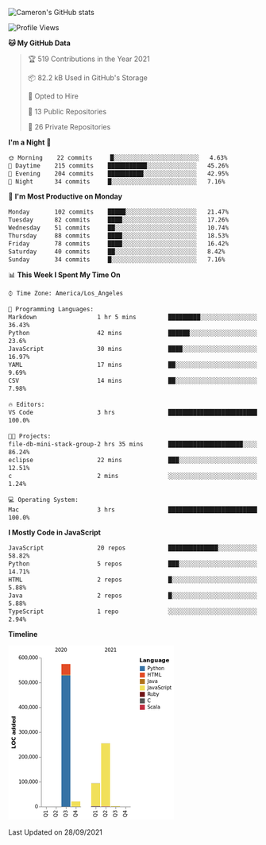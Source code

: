 ![Cameron's GitHub stats](https://github-readme-stats.vercel.app/api?username=gouldcs&show_icons=true&theme=great-gatsby&show_icons=true&count_private=true)


<!--START_SECTION:waka-->
![Profile Views](http://img.shields.io/badge/Profile%20Views-0-blue)

**🐱 My GitHub Data** 

> 🏆 519 Contributions in the Year 2021
 > 
> 📦 82.2 kB Used in GitHub's Storage 
 > 
> 💼 Opted to Hire
 > 
> 📜 13 Public Repositories 
 > 
> 🔑 26 Private Repositories  
 > 
**I'm a Night 🦉** 

```text
🌞 Morning    22 commits     █░░░░░░░░░░░░░░░░░░░░░░░░   4.63% 
🌆 Daytime    215 commits    ███████████░░░░░░░░░░░░░░   45.26% 
🌃 Evening    204 commits    ██████████░░░░░░░░░░░░░░░   42.95% 
🌙 Night      34 commits     █░░░░░░░░░░░░░░░░░░░░░░░░   7.16%

```
📅 **I'm Most Productive on Monday** 

```text
Monday       102 commits    █████░░░░░░░░░░░░░░░░░░░░   21.47% 
Tuesday      82 commits     ████░░░░░░░░░░░░░░░░░░░░░   17.26% 
Wednesday    51 commits     ██░░░░░░░░░░░░░░░░░░░░░░░   10.74% 
Thursday     88 commits     ████░░░░░░░░░░░░░░░░░░░░░   18.53% 
Friday       78 commits     ████░░░░░░░░░░░░░░░░░░░░░   16.42% 
Saturday     40 commits     ██░░░░░░░░░░░░░░░░░░░░░░░   8.42% 
Sunday       34 commits     █░░░░░░░░░░░░░░░░░░░░░░░░   7.16%

```


📊 **This Week I Spent My Time On** 

```text
⌚︎ Time Zone: America/Los_Angeles

💬 Programming Languages: 
Markdown                 1 hr 5 mins         █████████░░░░░░░░░░░░░░░░   36.43% 
Python                   42 mins             ██████░░░░░░░░░░░░░░░░░░░   23.6% 
JavaScript               30 mins             ████░░░░░░░░░░░░░░░░░░░░░   16.97% 
YAML                     17 mins             ██░░░░░░░░░░░░░░░░░░░░░░░   9.69% 
CSV                      14 mins             ██░░░░░░░░░░░░░░░░░░░░░░░   7.98%

🔥 Editors: 
VS Code                  3 hrs               █████████████████████████   100.0%

🐱‍💻 Projects: 
file-db-mini-stack-group-2 hrs 35 mins       █████████████████████░░░░   86.24% 
eclipse                  22 mins             ███░░░░░░░░░░░░░░░░░░░░░░   12.51% 
c                        2 mins              ░░░░░░░░░░░░░░░░░░░░░░░░░   1.24%

💻 Operating System: 
Mac                      3 hrs               █████████████████████████   100.0%

```

**I Mostly Code in JavaScript** 

```text
JavaScript               20 repos            ██████████████░░░░░░░░░░░   58.82% 
Python                   5 repos             ███░░░░░░░░░░░░░░░░░░░░░░   14.71% 
HTML                     2 repos             █░░░░░░░░░░░░░░░░░░░░░░░░   5.88% 
Java                     2 repos             █░░░░░░░░░░░░░░░░░░░░░░░░   5.88% 
TypeScript               1 repo              ░░░░░░░░░░░░░░░░░░░░░░░░░   2.94%

```


**Timeline**

![Chart not found](https://raw.githubusercontent.com/gouldcs/gouldcs/main/charts/bar_graph.png) 


 Last Updated on 28/09/2021
<!--END_SECTION:waka-->

<!--
**gouldcs/gouldcs** is a ✨ _special_ ✨ repository because its `README.md` (this file) appears on your GitHub profile.

Here are some ideas to get you started:

- 🔭 I’m currently working on ...
- 🌱 I’m currently learning ...
- 👯 I’m looking to collaborate on ...
- 🤔 I’m looking for help with ...
- 💬 Ask me about ...
- 📫 How to reach me: ...
- 😄 Pronouns: ...
- ⚡ Fun fact: ...
-->
